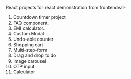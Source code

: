 React projects for react demonstration from frontendval-

1. Countdown timer project
2. FAQ component.
3. EMI calculator.
4. Custom Modal
5. Undo-able counter
6. Shopping cart
7. Multi-step-form
8. Drag and drop to do
9. Image carousel
10. OTP input
11. Calculator
    


